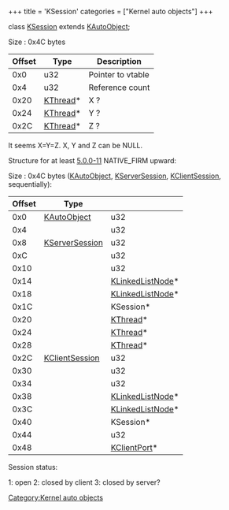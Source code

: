 +++
title = 'KSession'
categories = ["Kernel auto objects"]
+++

class [KSession](KSession "wikilink") extends
[KAutoObject](KAutoObject "wikilink");

Size : 0x4C bytes

| Offset | Type                            | Description       |
|--------|---------------------------------|-------------------|
| 0x0    | u32                             | Pointer to vtable |
| 0x4    | u32                             | Reference count   |
| 0x20   | [KThread](KThread "wikilink")\* | X ?               |
| 0x24   | [KThread](KThread "wikilink")\* | Y ?               |
| 0x2C   | [KThread](KThread "wikilink")\* | Z ?               |

It seems X=Y=Z. X, Y and Z can be NULL.

Structure for at least [5.0.0-11](5.0.0-11 "wikilink") NATIVE_FIRM
upward:

Size : 0x4C bytes ([KAutoObject](KAutoObject "wikilink"),
[KServerSession](KServerSession "wikilink"),
[KClientSession](KClientSession "wikilink"), sequentially):

| Offset | Type                                        |                                                 |
|--------|---------------------------------------------|-------------------------------------------------|
| 0x0    | [KAutoObject](KAutoObject "wikilink")       | u32                                             |
| 0x4    |                                             | u32                                             |
| 0x8    | [KServerSession](KServerSession "wikilink") | u32                                             |
| 0xC    |                                             | u32                                             |
| 0x10   |                                             | u32                                             |
| 0x14   |                                             | [KLinkedListNode](KLinkedListNode "wikilink")\* |
| 0x18   |                                             | [KLinkedListNode](KLinkedListNode "wikilink")\* |
| 0x1C   |                                             | KSession\*                                      |
| 0x20   |                                             | [KThread](KThread "wikilink")\*                 |
| 0x24   |                                             | [KThread](KThread "wikilink")\*                 |
| 0x28   |                                             | [KThread](KThread "wikilink")\*                 |
| 0x2C   | [KClientSession](KClientSession "wikilink") | u32                                             |
| 0x30   |                                             | u32                                             |
| 0x34   |                                             | u32                                             |
| 0x38   |                                             | [KLinkedListNode](KLinkedListNode "wikilink")\* |
| 0x3C   |                                             | [KLinkedListNode](KLinkedListNode "wikilink")\* |
| 0x40   |                                             | KSession\*                                      |
| 0x44   |                                             | u32                                             |
| 0x48   |                                             | [KClientPort](KClientPort "wikilink")\*         |

Session status:

1: open
2: closed by client
3: closed by server?

[Category:Kernel auto objects](Category:Kernel_auto_objects "wikilink")
